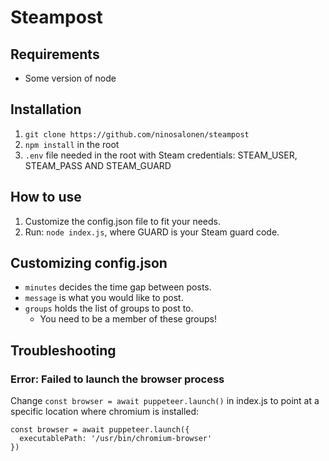 # Steampost

## Requirements

- Some version of node

## Installation

1. `git clone https://github.com/ninosalonen/steampost`
2. `npm install` in the root
3. `.env` file needed in the root with Steam credentials: STEAM_USER, STEAM_PASS AND STEAM_GUARD

## How to use

1.  Customize the config.json file to fit your needs.
2.  Run: `node index.js`, where GUARD is your Steam guard code.

## Customizing config.json

- `minutes` decides the time gap between posts.
- `message` is what you would like to post.
- `groups` holds the list of groups to post to.
  - You need to be a member of these groups!

## Troubleshooting

### Error: Failed to launch the browser process
Change `const browser = await puppeteer.launch()` in index.js to point at a specific location where chromium is installed:
```
const browser = await puppeteer.launch({
  executablePath: '/usr/bin/chromium-browser'
})
```
